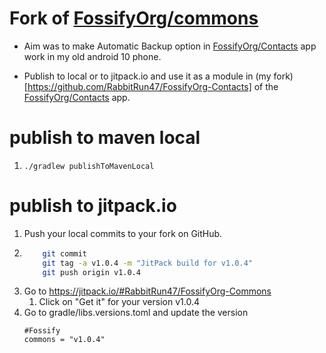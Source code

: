 # Fork of [FossifyOrg/commons](https://github.com/FossifyOrg/commons)

-   Aim was to make Automatic Backup option in [FossifyOrg/Contacts](https://github.com/FossifyOrg/Contacts) app work in my old android 10 phone.

-   Publish to local or to jitpack.io and use it as a module in (my fork)[https://github.com/RabbitRun47/FossifyOrg-Contacts] of the [FossifyOrg/Contacts](https://github.com/FossifyOrg/Contacts) app.

# publish to maven local

1. `./gradlew publishToMavenLocal`

# publish to jitpack.io

1. Push your local commits to your fork on GitHub.
2. ```bash
       git commit
       git tag -a v1.0.4 -m "JitPack build for v1.0.4"
       git push origin v1.0.4
   ```
3. Go to https://jitpack.io/#RabbitRun47/FossifyOrg-Commons
    1. Click on "Get it" for your version v1.0.4
4. Go to gradle/libs.versions.toml and update the version
    ```
    #Fossify
    commons = "v1.0.4"
    ```
